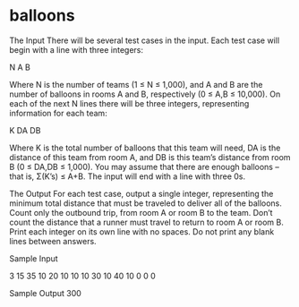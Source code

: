 # balloons

The Input
There will be several test cases in the input. Each test case will begin with a line
with three integers:

N A B

Where N is the number of teams (1 ≤ N ≤ 1,000), and A and B are the number of
balloons in rooms A and B, respectively (0 ≤ A,B ≤ 10,000). On each of the next
N lines there will be three integers, representing information for each team:

K DA DB

Where K is the total number of balloons that this team will need, DA is the
distance of this team from room A, and DB is this team’s distance from room B
(0 ≤ DA,DB ≤ 1,000). You may assume that there are enough balloons – that is,
Σ(K’s) ≤ A+B. The input will end with a line with three 0s.


The Output
For each test case, output a single integer, representing the minimum total
distance that must be traveled to deliver all of the balloons. Count only the
outbound trip, from room A or room B to the team. Don’t count the distance that a
runner must travel to return to room A or room B. Print each integer on its own
line with no spaces. Do not print any blank lines between answers.

Sample Input

3 15 35
10 20 10
10 10 30
10 40 10
0 0 0

Sample Output
300
